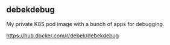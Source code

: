 ## debekdebug

My private K8S pod image with a bunch of apps for debugging.

https://hub.docker.com/r/debek/debekdebug
